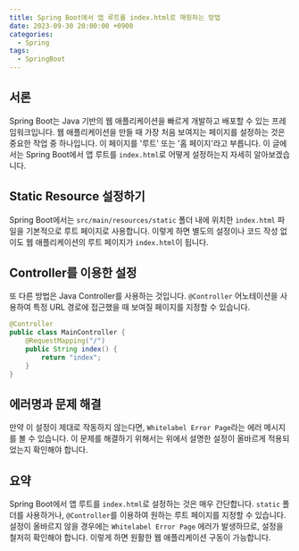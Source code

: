 ```yaml
---
title: Spring Boot에서 앱 루트를 index.html로 매핑하는 방법
date: 2023-09-30 20:00:00 +0900
categories:
  - Spring
tags:
  - SpringBoot
---
```

## 서론

Spring Boot는 Java 기반의 웹 애플리케이션을 빠르게 개발하고 배포할 수 있는 프레임워크입니다. 웹 애플리케이션을 만들 때 가장 처음 보여지는 페이지를 설정하는 것은 중요한 작업 중 하나입니다. 이 페이지를 '루트' 또는 '홈 페이지'라고 부릅니다. 이 글에서는 Spring Boot에서 앱 루트를 `index.html`로 어떻게 설정하는지 자세히 알아보겠습니다.

## Static Resource 설정하기

Spring Boot에서는 `src/main/resources/static` 폴더 내에 위치한 `index.html` 파일을 기본적으로 루트 페이지로 사용합니다. 이렇게 하면 별도의 설정이나 코드 작성 없이도 웹 애플리케이션의 루트 페이지가 `index.html`이 됩니다.

## Controller를 이용한 설정

또 다른 방법은 Java Controller를 사용하는 것입니다. `@Controller` 어노테이션을 사용하여 특정 URL 경로에 접근했을 때 보여질 페이지를 지정할 수 있습니다.

```java
@Controller
public class MainController {
    @RequestMapping("/")
    public String index() {
        return "index";
    }
}
```

## 에러명과 문제 해결

만약 이 설정이 제대로 작동하지 않는다면, `Whitelabel Error Page`라는 에러 메시지를 볼 수 있습니다. 이 문제를 해결하기 위해서는 위에서 설명한 설정이 올바르게 적용되었는지 확인해야 합니다.

## 요약

Spring Boot에서 앱 루트를 `index.html`로 설정하는 것은 매우 간단합니다. `static` 폴더를 사용하거나, `@Controller`를 이용하여 원하는 루트 페이지를 지정할 수 있습니다. 설정이 올바르지 않을 경우에는 `Whitelabel Error Page` 에러가 발생하므로, 설정을 철저히 확인해야 합니다. 이렇게 하면 원활한 웹 애플리케이션 구동이 가능합니다.